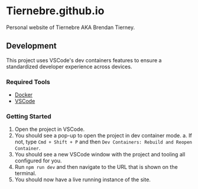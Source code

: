 # Tiernebre.github.io

Personal website of Tiernebre AKA Brendan Tierney.

## Development

This project uses VSCode's dev containers features to ensure
a standardized developer experience across devices.

### Required Tools

- [Docker](https://www.docker.com/products/docker-desktop/)
- [VSCode](https://code.visualstudio.com/)

### Getting Started

1. Open the project in VSCode.
2. You should see a pop-up to open the project in dev container mode.
    a. If not, type `Cmd + Shift + P` and then `Dev Containers: Rebuild and Reopen Container`.
3. You should see a new VSCode window with the project and tooling all configured for you.
4. Run `npm run dev` and then navigate to the URL that is shown on the terminal.
5. You should now have a live running instance of the site.
